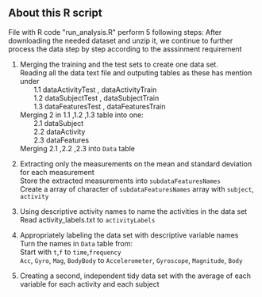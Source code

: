## About this R script
File with R code "run_analysis.R" perform 5 following steps: 
After downloading the needed dataset and unzip it, we continue to further process the data step by step according to the asssinment requirement
1. Merging the training and the test sets to create one data set.   
Reading all the data text file and outputing tables as these has mention under <br />
	&nbsp;&nbsp;&nbsp;&nbsp;&nbsp;&nbsp; 1.1 dataActivityTest , dataActivityTrain<br />
	&nbsp;&nbsp;&nbsp;&nbsp;&nbsp;&nbsp; 1.2 dataSubjectTest , dataSubjectTrain <br />
	&nbsp;&nbsp;&nbsp;&nbsp;&nbsp;&nbsp; 1.3 dataFeaturesTest , dataFeaturesTrain <br />
Merging 2 in 1.1 ,1.2 ,1.3 table into one: <br />
	&nbsp;&nbsp;&nbsp;&nbsp;&nbsp;&nbsp; 2.1 dataSubject <br />
	&nbsp;&nbsp;&nbsp;&nbsp;&nbsp;&nbsp; 2.2 dataActivity <br />
	&nbsp;&nbsp;&nbsp;&nbsp;&nbsp;&nbsp; 2.3 dataFeatures <br />
Merging 2.1 ,2.2 ,2.3 into `Data` table

2. Extracting only the measurements on the mean and standard deviation for each measurement   
Store the extracted measurements into `subdataFeaturesNames` <br />
Create a array of character of `subdataFeaturesNames` array with  `subject`, `activity`

3. Using descriptive activity names to name the activities in the data set 
Read activity_labels.txt to `activityLabels`

4. Appropriately labeling the data set with descriptive variable names   
Turn the names in `Data` table from: <br />
	Start with `t`,`f` to `time`,`frequency` <br />
	`Acc`, `Gyro`, `Mag`, `BodyBody` to `Accelerometer`, `Gyroscope`, `Magnitude`, `Body`

5. Creating a second, independent tidy data set with the average of each variable for each activity and each subject   
